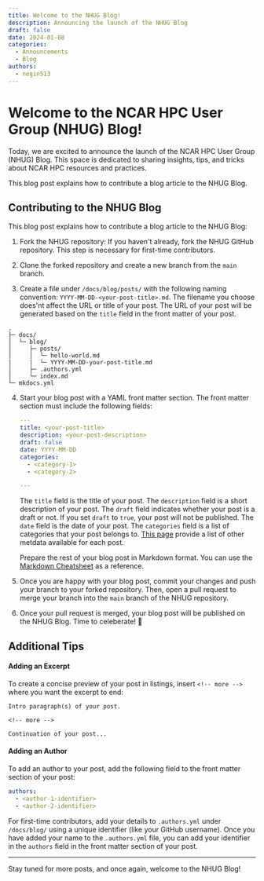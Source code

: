 ```yaml
---
title: Welcome to the NHUG Blog!
description: Announcing the launch of the NHUG Blog
draft: false
date: 2024-01-08
categories:
  - Announcements
  - Blog
authors:
  - negin513
---
```


# Welcome to the NCAR HPC User Group (NHUG) Blog!

Today, we are excited to announce the launch of the NCAR HPC User Group (NHUG) Blog. This space is dedicated to sharing insights, tips, and tricks about NCAR HPC resources and practices. 

This blog post explains how to contribute a blog article to the NHUG Blog.

<!-- more -->

## Contributing to the NHUG Blog

This blog post explains how to contribute a blog article to the NHUG Blog:

1. Fork the NHUG repository: If you haven't already, fork the NHUG GitHub repository. This step is necessary for first-time contributors.

2. Clone the forked repository and create a new branch from the `main` branch.

3. Create a file under `/docs/blog/posts/` with the following naming convention: `YYYY-MM-DD-<your-post-title>.md`. The filename you choose does'nt affect the URL or title of your post. The URL of your post will be generated based on the `title` field in the front matter of your post.

```
.
├─ docs/
│  └─ blog/
│     ├─ posts/
│     │  └─ hello-world.md
|     |  └─ YYYY-MM-DD-your-post-title.md
│     ├─ .authors.yml
│     └─ index.md
└─ mkdocs.yml
```
4. Start your blog post with a YAML front matter section. The front matter section must include the following fields:

    ```yaml
    ---
    title: <your-post-title>
    description: <your-post-description>
    draft: false
    date: YYYY-MM-DD
    categories:
      - <category-1>
      - <category-2>

    ---
    ```

    The `title` field is the title of your post. The `description` field is a short description of your post. The `draft` field indicates whether your post is a draft or not. If you set `draft` to `true`, your post will not be published. The `date` field is the date of your post. The `categories` field is a list of categories that your post belongs to. [This page](https://squidfunk.github.io/mkdocs-material/plugins/blog/#metadata) provide a list of other metdata available for each post. 

    Prepare the rest of your blog post in Markdown format. You can use the [Markdown Cheatsheet](https://www.markdownguide.org/cheat-sheet/) as a reference.


5. Once you are happy with your blog post, commit your changes and push your branch to your forked repository. Then, open a pull request to merge your branch into the `main` branch of the NHUG repository.

6. Once your pull request is merged, your blog post will be published on the NHUG Blog. Time to celeberate! :tada:
 

## Additional Tips

#### Adding an Excerpt
To create a concise preview of your post in listings, insert `<!-- more -->` where you want the excerpt to end:

```
Intro paragraph(s) of your post.

<!-- more -->

Continuation of your post...
```

#### Adding an Author

To add an author to your post, add the following field to the front matter section of your post:

```yaml
authors:
  - <author-1-identifier>
  - <author-2-identifier>
```

For first-time contributors, add your details to `.authors.yml` under `/docs/blog/` using a unique identifier (like your GitHub username).
Once you have added your name to the `.authors.yml` file, you can add your identifier in the `authors` field in the front matter section of your post.


---

Stay tuned for more posts, and once again, welcome to the NHUG Blog!

